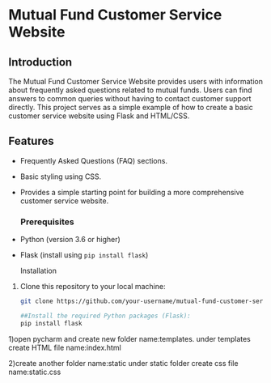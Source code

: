 # Mutual Fund Customer Service Website

## Introduction

The Mutual Fund Customer Service Website provides users with information about frequently asked questions related to mutual funds. Users can find answers to common queries without 
having to contact customer support directly. This project serves as a simple example of how to create a basic customer service website using Flask and HTML/CSS.

## Features

- Frequently Asked Questions (FAQ) sections.
- Basic styling using CSS.
- Provides a simple starting point for building a more comprehensive customer service website.

  ### Prerequisites

- Python (version 3.6 or higher)
- Flask (install using `pip install flask`)

  Installation

1. Clone this repository to your local machine:

   ```bash
   git clone https://github.com/your-username/mutual-fund-customer-service.git

   ##Install the required Python packages (Flask):
   pip install flask

1)open pycharm and create new folder name:templates.
under templates create HTML file name:index.html

2)create another folder name:static under static folder create css file name:static.css


